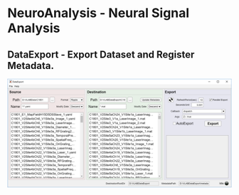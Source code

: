 # NeuroAnalysis - Neural Signal Analysis

## DataExport - Export Dataset and Register Metadata.

![DataExport](./DataExport/DataExportCapture.PNG)
